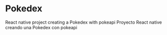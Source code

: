 # Pokedex
React native project creating a Pokedex with pokeapi Proyecto React native creando una Pokedex con pokeapi
